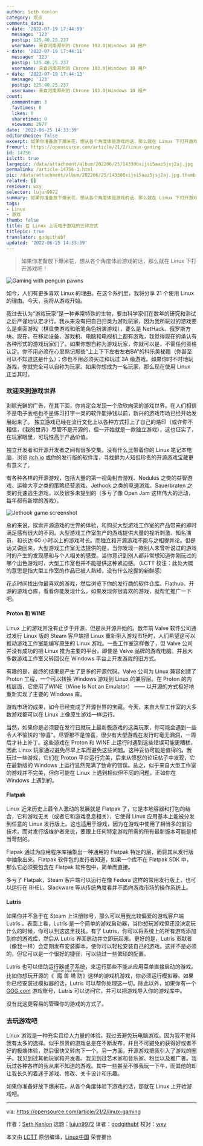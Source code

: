 ```yaml
---
author: Seth Kenlon
category: 观点
comments_data:
- date: '2022-07-19 17:44:09'
  message: '123'
  postip: 125.40.25.237
  username: 来自河南郑州的 Chrome 103.0|Windows 10 用户
- date: '2022-07-19 17:44:11'
  message: '123'
  postip: 125.40.25.237
  username: 来自河南郑州的 Chrome 103.0|Windows 10 用户
- date: '2022-07-19 17:44:13'
  message: '123'
  postip: 125.40.25.237
  username: 来自河南郑州的 Chrome 103.0|Windows 10 用户
count:
  commentnum: 3
  favtimes: 0
  likes: 0
  sharetimes: 0
  viewnum: 2977
date: '2022-06-25 14:33:39'
editorchoice: false
excerpt: 如果你准备放下爆米花，想从各个角度体验游戏的话，那么就在 Linux 下打开游戏吧！
fromurl: https://opensource.com/article/21/2/linux-gaming
id: 14756
islctt: true
largepic: /data/attachment/album/202206/25/143306xijsi5aaz5jsj2aj.jpg
permalink: /article-14756-1.html
pic: /data/attachment/album/202206/25/143306xijsi5aaz5jsj2aj.jpg.thumb.jpg
related: []
reviewer: wxy
selector: lujun9972
summary: 如果你准备放下爆米花，想从各个角度体验游戏的话，那么就在 Linux 下打开游戏吧！
tags:
- Linux
- 游戏
thumb: false
title: 在 Linux 上玩电子游戏的三种方式
titlepic: true
translator: godgithubf
updated: '2022-06-25 14:33:39'
---
```



> 
> 如果你准备放下爆米花，想从各个角度体验游戏的话，那么就在 Linux 下打开游戏吧！
> 
> 
> 


![](/data/attachment/album/202206/25/143306xijsi5aaz5jsj2aj.jpg "Gaming with penguin pawns")


如今，人们有更多喜欢 Linux 的理由。在这个系列里，我将分享 21 个使用 Linux 的理由。今天，我将从游戏开始。


我过去认为“游戏玩家”是一种非常特殊的生物，要由科学家们在数年的研究和测试之后严谨地认定才行。我从来没有把自己归类为游戏玩家，因为我所玩过的游戏要么是桌面游戏（棋盘类游戏和纸笔角色扮演游戏），要么是 NetHack、俄罗斯方块。现在，在移动设备、游戏机、电脑和电视机上都有游戏，我觉得现在的承认有各种形式的游戏玩家们了。如果你想自称为游戏玩家，你就可以是，不需任何资格认定。你不用必须在心里熟记那些“上上下下左右左右BA”的科乐美秘籍（你甚至可以不知道这是什么）；你也不用必须买过和玩过 3A 级游戏。如果你时不时地玩游戏，你就完全可以自称为玩家。如果你想成为一名玩家，那么现在使用 Linux 正当其时。


### 欢迎来到游戏世界


剥除光鲜的广告，在其下面，你肯定会发现一个欣欣向荣的游戏世界。在人们相信不是电子表格也不是练习打字一类的软件能挣钱以前，新兴的游戏市场已经开始发展起来了。<ruby> 独立游戏 <rt>  indie game </rt></ruby>已经在流行文化上以各种方式打上了自己的烙印（或许你不相信，《我的世界》尽管不是开源的，但一开始就是一款独立游戏），这也证实了，在玩家眼里，可玩性高于产品价值。


独立开发者和开源开发者之间有很多交集。没有什么比带着你的 Linux 笔记本电脑，浏览 [itch.io](http://itch.io) 或你的发行版的软件库，寻找鲜为人知但珍贵的开源游戏宝藏更有意义了。


有各种各样的开源游戏，包括大量的第一视角射击游戏、Nodulus 之类的益智游戏、运输大亨之类的策略经营游戏、Jethook 之类的竞速游戏、Sauerbraten 之类的竞速逃生游戏，以及很多未提到的（多亏了像 Open Jam 这样伟大的活动，每年都有新增的游戏）。


![Jethook game screenshot](/data/attachment/album/202206/25/143339etjjmnwq5q53lkv3.png)


总的来说，探索开源游戏的世界的体验，和购买大型游戏工作室的产品带来的即时满足感有很大的不同。大型游戏工作室生产的游戏提供大量的视听刺激、知名演员、和长达 60 小时以上的游戏时长。而独立和开源游戏不能与之相提并论。但是话又说回来，大型游戏工作室无法提供的是，当你发现一款别人未曾听说过的游戏时的产生的发现感和与个人相关的感受。当你意识到别人都非常想知道你刚玩过的哪个出色游戏时，大型工作室也并不能提供这种紧迫感。（LCTT 校注：此处大概的意思是指大型工作室的作品已被人熟知，没有什么挖掘的新鲜感）


花点时间找出你最喜欢的游戏，然后浏览下你的发行商的软件仓库、Flathub、开源的游戏仓库，看看你能发现什么，如果发现你很喜欢的游戏，就帮忙推广一下吧。


#### Proton 和 WINE


Linux 上的游戏并没有止步于开源，但是从开源开始的。数年前 Valve 软件公司通过发行 Linux 版的 Steam 客户端把 Linux 重新带入游戏市场时，人们希望这可以推动游戏工作室能编写原生的 Linux 游戏。一些工作室这样做了，但 Valve 公司并没有成功的把 Linux 推为主要的平台，即使是 Valve 品牌的游戏电脑。并且大多数游戏工作室又转回仅在 Windows 平台上开发游戏的旧方式。


有趣的是，最终的结果是产生了更多的开源代码。Valve 公司为 Linux 兼容创建了 Proton 工程，一个可以转换 Windows 游戏到 Linux 的兼容层。在 Proton 的内核层面，它使用了WINE（Wine Is Not an Emulator） —— 以开源的方式极好地重新实现了主要的 Windows 库。


游戏市场的成果，如今已经变成了开源世界的宝藏。今天，来自大型工作室的大多数游戏都可以在 Linux 上像原生游戏一样运行。


当然，如果你是必须要在发行日就玩上最新版游戏的这类玩家，你可能会遇到一些令人不愉快的“惊喜”。尽管那不是惊喜，很少有大型游戏在发行时毫无漏洞，一周后才补上补丁。这些游戏在 Proton 和 WINE 上运行时遇到这些错误可能更糟糕，因此 Linux 玩家通过避免尽早上车而避免这些问题。这种妥协可能是值得的。我玩过一些游戏，它们在 Proton 平台运行完美，后来从愤怒的论坛帖子中发现，它在最新版的 Windows 上运行显然充满了致命的错误。总之，似乎来自大型工作室的游戏并不完美，但你可能在 Linux 上遇到相似但不同的问题，正如你在 Windows 上遇到的。


#### Flatpak


Linux 近来历史上最令人激动的发展就是 Flatpak 了，它是本地容器和打包的结合，它和游戏无关（或者它和游戏息息相关），它使得 Linux 应用基本上能被分发到任意的 Linux 发行版上。这也适用于游戏，因为在游戏中使用了相当多的前沿技术，而对发行版维护者来说，要跟上任何特定游戏所需的所有最新版本可能是相当苛刻的。


Flapak 通过为应用程序库抽象出一种通用的 Flatpak 特定的层，而将其从发行版中抽象出来。Flatpak 软件包的发行者知道，如果一个库不在 Flatpak SDK 中，那么它必须要包含在 Flatpak 软件包中，简单而直接。


多亏了 Flatpak，Steam 客户端可以运行在像 Fedora 这样的常用发行版上，也可以运行在 RHEL、Slackware 等从传统角度看并不面向游戏市场的操作系统上。


#### Lutris


如果你并不急于在 Steam 上注册账号，那么可以用我比较偏爱的游戏客户端 Lutris 。表面上看，Lutris 是一个简单的游戏启动器，当你想玩游戏但还没决定玩什么的时候，你可以到这这里找找。有了 Lutris，你可以将系统上的所有游戏添加到你的游戏库，然后从 Lutris 界面启动并立即玩起来。更好的是，Lutris 贡献者（像我一样）会定期发布安装脚本，使你可以轻松安装自己的游戏。这并不是必须的，但它可以是一个很好的捷径，可以绕过一些繁琐的配置。


Lutris 也可以借助运行器或子系统，来运行那些不能从应用菜单直接启动的游戏。比如你想玩开源的《<ruby> 魔兽塔防 <rt>  Warcraft Tower Defense </rt></ruby>》这样的游戏机游戏，你必须运行模拟器。如果你已经安装过模拟器的话，Lutris 可以帮你处理这一切。除此以外，如果你有一个 [GOG.com](http://GOG.com) 游戏账号，Lutris 可以访问它，并可以把游戏导入你的游戏库中。


没有比这更容易的管理你的游戏的方式了。


### 去玩游戏吧


Linux 游戏是一种充实且给人力量的体验。我过去避免玩电脑游戏，因为我不觉得我有太多的选择。似乎昂贵的游戏总是在不断发布，并且不可避免的获得好或者不好的极端体验，然后很快又转向下一个。另一方面，开源游戏把我引入了游戏的圈子。我见到过其他玩家和开发者。我见到过艺术家和音乐家、粉丝以及推广者。我玩过各种各样的我从来不知道的游戏。其中一些甚至不够我玩一下午，而其他的却让我长久的着迷于游戏、修改、关卡设计和乐趣。


如果你准备好放下爆米花，从各个角度体验下游戏的话，那就在 Linux 上开始游戏吧。




---


via: <https://opensource.com/article/21/2/linux-gaming>


作者：[Seth Kenlon](https://opensource.com/users/seth) 选题：[lujun9972](https://github.com/lujun9972) 译者：[godgithubf](https://github.com/godgithubf) 校对：[wxy](https://github.com/wxy)


本文由 [LCTT](https://github.com/LCTT/TranslateProject) 原创编译，[Linux中国](https://linux.cn/) 荣誉推出